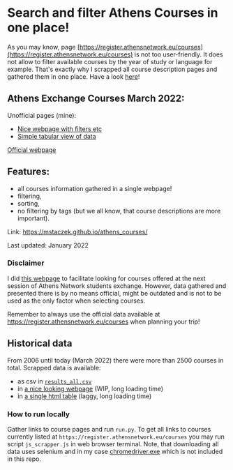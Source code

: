 # Search and filter Athens Courses in one place!

As you may know, page [https://register.athensnetwork.eu/courses](https://register.athensnetwork.eu/courses) is not too user-friendly. It does not allow to filter available courses by the year of study or language for example. That's exactly why I scrapped all course description pages and gathered them in one place. Have a look [here](https://mstaczek.github.io/athens_courses/)!
  
## Athens Exchange Courses March 2022:  
Unofficial pages (mine):

- [Nice webpage with filters etc](https://mstaczek.github.io/athens_courses/)  
- [Simple tabular view of data](https://mstaczek.github.io/athens_courses/table)  

[Official webpage](https://register.athensnetwork.eu/courses)  

## Features:  
- all courses information gathered in a single webpage!
- filtering,
- sorting,
- no filtering by tags (but we all know, that course descriptions are more important).

Link: https://mstaczek.github.io/athens_courses/

Last updated: January 2022

### Disclaimer

I did [this webpage](https://mstaczek.github.io/athens_courses/) to facilitate looking for courses offered at the next session of Athens Network students exchange. However, data gathered and presented there is by no means official, might be outdated and is not to be used as the only factor when selecting courses. 

Remember to always use the official data available at https://register.athensnetwork.eu/courses when planning your trip!

## Historical data   
From 2006 until today (March 2022) there were more than 2500 courses in total. Scrapped data is available:  
- as csv in [`results_all.csv`](https://raw.githubusercontent.com/mstaczek/athens_courses/main/results_all.csv)
- in [a nice looking webpage](https://mstaczek.github.io/athens_courses/web_big) (WIP, long loading time)
- in [a single html table](https://mstaczek.github.io/athens_courses/table_big) (laggy, long loading time)

### How to run locally

Gather links to course pages and run `run.py`. To get all links to courses currently listed at `https://register.athensnetwork.eu/courses` you may run script `js_scrapper.js` in web browser terminal. Note, that downloading all data uses selenium and in my case [chromedriver.exe](https://sites.google.com/chromium.org/driver/) which is not included in this repo.
